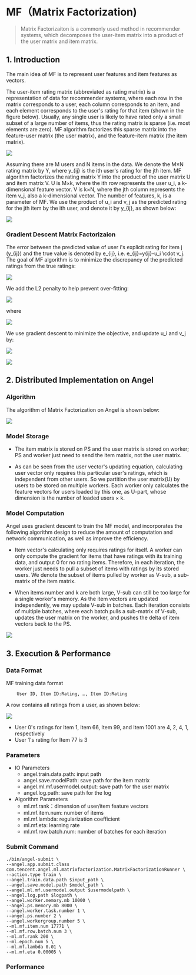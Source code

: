 # MF（Matrix Factorization)

> Matrix Factorizaiton is a commonly used method in recommender systems, which decomposes the user-item matrix into a product of the user matrix and item matrix.

## 1. Introduction
The main idea of MF is to represent user features and item features as vectors.

The user-item rating matrix (abbreviated as rating matrix) is a representation of data for recommender systems, where each row in the matrix corresponds to a user, each column corresponds to an item, and each element corresponds to the user's rating for that item (shown in the figure below). Usually, any single user is likely to have rated only a small subset of a large number of items, thus the rating matrix is sparse (i.e. most elements are zero). MF algorithm factorizes this sparse matrix into the feature-user matrix (the user matrix), and the feature-item matrix (the item matrix).

![](../img/MF_item_user_mat.png)

Assuming there are M users and N items in the data. We denote the M×N rating matrix by Y, where y_{ij} is the ith user's rating for the jth item. MF algorithm factorizes the rating matrix Y into the product of the user matrix U and item matrix V. U is M×k, where the ith row represents the user u_i, a k-dimensional feature vector. V is k×N, where the jth column represents the item v_j, also a k-dimensional vector.  The number of features, k, is a parameter of MF. We use the product of u_i and v_j as the predicted rating for the jth item by the ith user, and denote it by y_{ij}, as shown below: 

![](../img/MF_UV.png)


### **Gradient Descent Matrix Factorizaion**

The error between the predicted value of user i's explicit rating for item j (y_{ij}) and the true value is denoted by e_{ij}, i.e. e_{ij}=y{ij}-u_i \cdot v_j. The goal of MF algorithm is to minimize the discrepancy of the predicted ratings from the true ratings:

![](../img/MF_obj.png)

We add the L2 penalty to help prevent over-fitting:

![](../img/MF_l2obj.png)

where 

![](../img/MF_uvdot.png)

We use gradient descent to minimize the objective, and update u_i and v_j by: 

![](../img/MF_update_u.png)

![](../img/MF_update_v.png)


## 2. Distributed Implementation on Angel

### Algorithm

The algorithm of Matrix Factorization on Angel is shown below:

![](../img/MF_code.png)

### Model Storage
* The item matrix is stored on PS and the user matrix is stored on worker; PS and worker just need to send the item matrix, not the user matrix. 

* As can be seen from the user vector's updating equation, calculating user vector only requires this particular user's ratings, which is independent from other users. So we partition the user matrix(U) by users to be stored on multiple workers. Each worker only calculates the feature vectors for users loaded by this one, as U-part, whose dimension is the number of loaded users × k.

### Model Computation
Angel uses gradient descent to train the MF model, and incorporates the following algorithm design to reduce the amount of computation and network communication, as well as improve the efficiency. 

* Item vector's calculating only requires ratings for itself. A worker can only compute the gradient for items that have ratings with its training data, and output 0 for no rating items. Therefore, in each iteration, the worker just needs to pull a subset of items with ratings by its stored users. We denote the subset of items pulled by worker as V-sub, a sub-matrix of the item matrix.    

* When items number and k are both large, V-sub can still be too large for a single worker's memory. As the item vectors are updated independently, we may update V-sub in batches. Each iteration consists of multiple batches, where each batch pulls a sub-matrix of V-sub, updates the user matrix on the worker, and pushes the delta of item vectors back to the PS.  

![](../img/MF_cal.png)


## 3. Execution & Performance


### Data Format

MF training data format

```
	User ID, Item ID:Rating, …, Item ID:Rating
```
	
A row contains all ratings from a user, as shown below:


![](../img/MF_data.png)

* User 0's ratings for Item 1, Item 66, Item 99, and Item 1001 are 4, 2, 4, 1, respectively
* User 1's rating for Item 77 is 3

### Parameters
* IO Parameters
  * angel.train.data.path: input path
  * angel.save.modelPath: save path for the item matrix
  * angel.ml.mf.usermodel.output: save path for the user matrix
  * angel.log.path: save path for the log
* Algorithm Parameters
  * ml.mf.rank：dimension of user/item feature vectors
  * ml.mf.item.num: number of items
  * ml.mf.lambda: regularization coefficient
  * ml.mf.eta: learning rate
  * ml.mf.row.batch.num: number of batches for each iteration

### Submit Command

```
./bin/angel-submit \
--angel.app.submit.class com.tencent.angel.ml.matrixfactorization.MatrixFactorizationRunner \
--action.type train \
--angel.train.data.path $input_path \
--angel.save.model.path $model_path \
--angel.ml.mf.usermodel.output $usermodelpath \
--angel.log.path $logpath \
--angel.worker.memory.mb 10000 \
--angel.ps.memory.mb 8000 \
--angel.worker.task.number 1 \
--angel.ps.number 2 \
--angel.workergroup.number 5 \
--ml.mf.item.num 17771 \
--ml.mf.row.batch.num 3 \
--ml.mf.rank 200 \
--ml.epoch.num 5 \
--ml.mf.lambda 0.01 \
--ml.mf.eta 0.00005 \
```

### Performance
